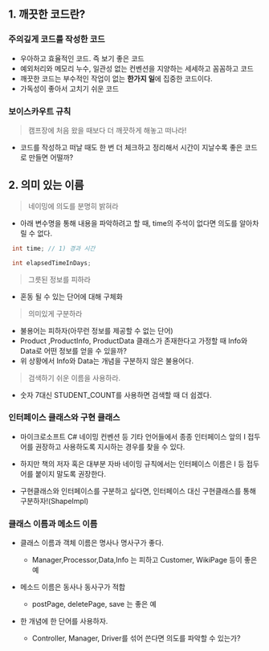 ## 1. 깨끗한 코드란?

### 주의깊게 코드를 작성한 코드

- 우아하고 효율적인 코드. 즉 보기 좋은 코드
- 예외처리와 메모리 누수, 일관성 없는 컨벤션을 지양하는 세세하고 꼼꼼하고 코드
- 깨끗한 코드는 부수적인 작업이 없는 **한가지 일**에 집중한 코드이다.
- 가독성이 좋아서 고치기 쉬운 코드


### 보이스카우트 규칙

> 캠프장에 처음 왔을 때보다 더 깨끗하게 해놓고 떠나라!

- 코드를 작성하고 떠날 때도 한 번 더 체크하고 정리해서 시간이 지날수록 좋은 코드로 만들면 어떨까?

## 2. 의미 있는 이름

> 네이밍에 의도를 분명히 밝혀라

- 아래 변수명을 통해 내용을 파악하려고 할 때, time의 주석이 없다면 의도를 알아차릴 수 없다.

```java
 int time; // 1) 경과 시간

 int elapsedTimeInDays;
```

> 그릇된 정보를 피하라

- 혼동 될 수 있는 단어에 대해 구체화

> 의미있게 구분하라

- 불용어는 피하자(아무런 정보를 제공할 수 없는 단어)
- Product ,ProductInfo, ProductData 클래스가 존재한다고 가정할 때 Info와 Data로 어떤 정보를 얻을 수 있을까?
- 위 상황에서 Info와 Data는 개념을 구분하지 않은 불용어다.

> 검색하기 쉬운 이름을 사용하라.

- 숫자 7대신 STUDENT_COUNT를 사용하면 검색할 때 더 쉽겠다.

### 인터페이스 클래스와 구현 클래스

- 마이크로소프트 C# 네이밍 컨벤션 등 기타 언어들에서 종종 인터페이스 앞의 I 접두어를 권장하고 사용하도록 지시하는 경우를 찾을 수 있다.

- 하지만 책의 저자 혹은 대부분 자바 네이밍 규칙에서는 인터페이스 이름은 I 등 접두어를 붙이지 말도록 권장한다.

- 구현클래스와 인터페이스를 구분하고 싶다면, 인터페이스 대신 구현클래스를 통해 구분하자!(ShapeImpl)

### 클래스 이름과 메소드 이름

- 클래스 이름과 객체 이름은 명사나 명사구가 좋다.
    + Manager,Processor,Data,Info 는 피하고 Customer, WikiPage 등이 좋은 예

- 메소드 이름은 동사나 동사구가 적합
    + postPage, deletePage, save 는 좋은 예

- 한 개념에 한 단어를 사용하자.
    + Controller, Manager, Driver를 섞어 쓴다면 의도를 파악할 수 있는가?










